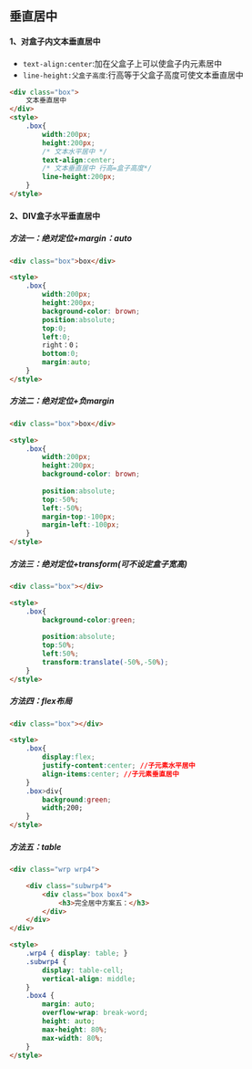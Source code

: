 ## 垂直居中

#### 1、对盒子内文本垂直居中

- ```text-align:center```:加在父盒子上可以使盒子内元素居中
- ```line-height:父盒子高度```:行高等于父盒子高度可使文本垂直居中

```html
<div class="box">
    文本垂直居中
</div>
<style>
    .box{
        width:200px;
        height:200px;
        /* 文本水平居中 */
        text-align:center;
        /* 文本垂直居中 行高=盒子高度*/
        line-height:200px;
    }
</style>
```



#### 2、DIV盒子水平垂直居中

##### 方法一：绝对定位+margin：auto

```html
<div class="box">box</div>

<style>
    .box{
        width:200px;
        height:200px;
        background-color: brown;
        position:absolute;
        top:0;
        left:0;
        right：0；
        bottom:0;
        margin:auto;
    }
</style>
```



##### 方法二：绝对定位+负margin

```html
<div class="box">box</div>

<style>
    .box{
        width:200px;
        height:200px;
        background-color: brown;
        
        position:absolute;
        top:-50%;	
        left:-50%;
        margin-top:-100px;
        margin-left:-100px;
    }
</style>
```



##### 方法三：绝对定位+transform(可不设定盒子宽高)

```html
<div class="box"></div>

<style>
    .box{
        background-color:green;
        
        position:absolute;
        top:50%;
        left:50%;
        transform:translate(-50%,-50%);
    }
</style>
```



##### 方法四：flex布局

```html
<div class="box"></div>

<style>
    .box{
        display:flex;
        justify-content:center; //子元素水平居中
        align-items:center; //子元素垂直居中
    }
    .box>div{
        background:green;
        width;200;
    }
</style>
```



##### 方法五：table

```html
<div class="wrp wrp4">

    <div class="subwrp4">
        <div class="box box4">
            <h3>完全居中方案五：</h3>
        </div>
    </div>
</div>

<style>
    .wrp4 { display: table; }
    .subwrp4 {
        display: table-cell;
        vertical-align: middle;
    }
    .box4 {
        margin: auto;
        overflow-wrap: break-word;
        height: auto;
        max-height: 80%;
        max-width: 80%;
    }
</style>
```


